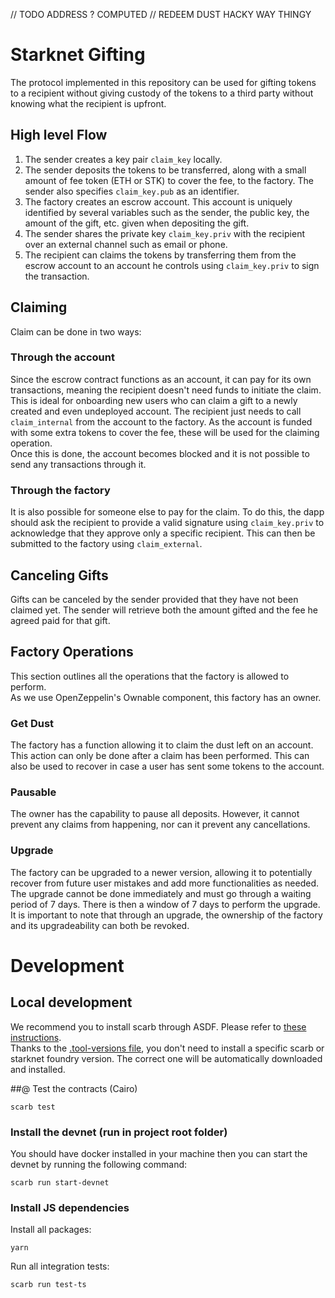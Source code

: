 // TODO ADDRESS ? COMPUTED
// REDEEM DUST HACKY WAY THINGY
# Starknet Gifting

The protocol implemented in this repository can be used for gifting tokens to a recipient without giving custody of the tokens to a third party without knowing what the recipient is upfront.

## High level Flow

1. The sender creates a key pair `claim_key` locally.
2. The sender deposits the tokens to be transferred, along with a small amount of fee token (ETH or STK) to cover the fee, to the factory. The sender also specifies `claim_key.pub` as an identifier.
3. The factory creates an escrow account. This account is uniquely identified by several variables such as the sender, the public key, the amount of the gift, etc. given when depositing the gift.
4. The sender shares the private key `claim_key.priv` with the recipient over an external channel such as email or phone.
5. The recipient can claims the tokens by transferring them from the escrow account to an account he controls using `claim_key.priv` to sign the transaction.

## Claiming

Claim can be done in two ways:

### Through the account

Since the escrow contract functions as an account, it can pay for its own transactions, meaning the recipient doesn't need funds to initiate the claim. This is ideal for onboarding new users who can claim a gift to a newly created and even undeployed account. The recipient just needs to call `claim_internal` from the account to the factory. As the account is funded with some extra tokens to cover the fee, these will be used for the claiming operation.  
Once this is done, the account becomes blocked and it is not possible to send any transactions through it.

### Through the factory

It is also possible for someone else to pay for the claim. To do this, the dapp should ask the recipient to provide a valid signature using `claim_key.priv` to acknowledge that they approve only a specific recipient. This can then be submitted to the factory using `claim_external`.

## Canceling Gifts

Gifts can be canceled by the sender provided that they have not been claimed yet. The sender will retrieve both the amount gifted and the fee he agreed paid for that gift.

## Factory Operations

This section outlines all the operations that the factory is allowed to perform.  
As we use OpenZeppelin's Ownable component, this factory has an owner.

### Get Dust

The factory has a function allowing it to claim the dust left on an account. This action can only be done after a claim has been performed. This can also be used to recover in case a user has sent some tokens to the account.

### Pausable

The owner has the capability to pause all deposits. However, it cannot prevent any claims from happening, nor can it prevent any cancellations.

### Upgrade

The factory can be upgraded to a newer version, allowing it to potentially recover from future user mistakes and add more functionalities as needed.  
The upgrade cannot be done immediately and must go through a waiting period of 7 days. There is then a window of 7 days to perform the upgrade.  
It is important to note that through an upgrade, the ownership of the factory and its upgradeability can both be revoked.

# Development

## Local development

We recommend you to install scarb through ASDF. Please refer to [these instructions](https://docs.swmansion.com/scarb/download.html#install-via-asdf).  
Thanks to the [.tool-versions file](./.tool-versions), you don't need to install a specific scarb or starknet foundry version. The correct one will be automatically downloaded and installed.

##@ Test the contracts (Cairo)

```
scarb test
```

### Install the devnet (run in project root folder)

You should have docker installed in your machine then you can start the devnet by running the following command:

```shell
scarb run start-devnet
```

### Install JS dependencies

Install all packages:

```shell
yarn
```

Run all integration tests:

```shell
scarb run test-ts
```
